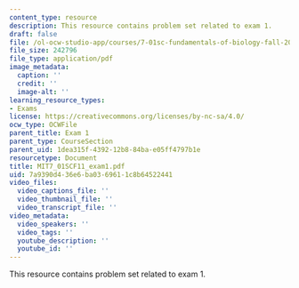 ```yaml
---
content_type: resource
description: This resource contains problem set related to exam 1.
draft: false
file: /ol-ocw-studio-app/courses/7-01sc-fundamentals-of-biology-fall-2011/7a9390d436e6ba0369611c8b64522441_MIT7_01SCF11_exam1.pdf
file_size: 242796
file_type: application/pdf
image_metadata:
  caption: ''
  credit: ''
  image-alt: ''
learning_resource_types:
- Exams
license: https://creativecommons.org/licenses/by-nc-sa/4.0/
ocw_type: OCWFile
parent_title: Exam 1
parent_type: CourseSection
parent_uid: 1dea315f-4392-12b8-84ba-e05ff4797b1e
resourcetype: Document
title: MIT7_01SCF11_exam1.pdf
uid: 7a9390d4-36e6-ba03-6961-1c8b64522441
video_files:
  video_captions_file: ''
  video_thumbnail_file: ''
  video_transcript_file: ''
video_metadata:
  video_speakers: ''
  video_tags: ''
  youtube_description: ''
  youtube_id: ''
---
```

This resource contains problem set related to exam 1.
